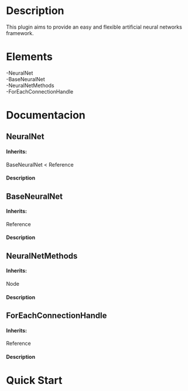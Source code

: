 <h1>Description</h1>
  This plugin aims to provide an easy and flexible artificial neural networks framework.

<h1>Elements</h1>
  -NeuralNet<br>
  -BaseNeuralNet<br>
  -NeuralNetMethods<br>
  -ForEachConnectionHandle
  
<h1>Documentacion</h1>

<h2>NeuralNet</h2>
  <h4>Inherits:</h4>
    BaseNeuralNet < Reference
  <h4>Description</h4>
                             
<h2>BaseNeuralNet</h2>
  <h4>Inherits:</h4>
    Reference
  <h4>Description</h4>
    
<h2>NeuralNetMethods</h2>
  <h4>Inherits:</h4>
    Node
 <h4>Description</h4>
    
<h2>ForEachConnectionHandle</h2>
  <h4>Inherits:</h4>
    Reference
  <h4>Description</h4>

<h1>Quick Start</h1>
